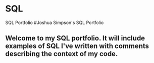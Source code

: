 # SQL
SQL Portfolio
#Joshua Simpson's SQL Portfolio

## Welcome to my SQL portfolio. It will include examples of SQL I've written with comments describing the context of my code.
